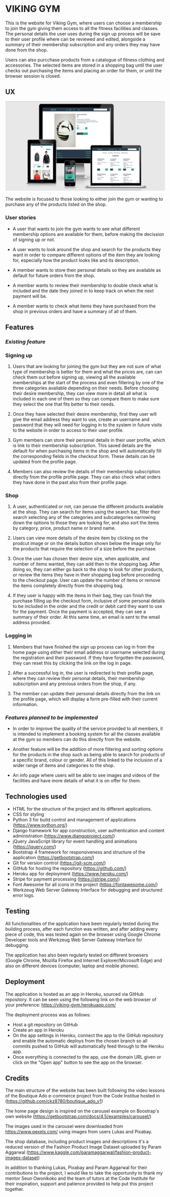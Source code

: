 # VIKING GYM

This is the website for Viking Gym, where users can choose a membership to join the gym giving them access to all the fitness facilities and classes. The personal details the user uses during the sign up process will be save to their user profile where can be reviewed and edited, alongside a summary of their membership subscription and any orders they may have done from the shop.

Users can also purcchase products from a catalogue of fitness clothing and accessories. The selected items are stored in a shopping bag until the user checks out purchasing the items and placing an order for them, or until the browser session is closed.

## UX

![Responsive views](/media/responsive.png)

The website is focused to those looking to either join the gym or wanting to purchase any of the products listed on the shop.

### User stories

* A user that wants to join the gym wants to see what different membership options are available for them, before making the decission of signing up or not.

* A user wants to look around the shop and search for the products they want in order to compare different options of the item they are looking for, especially how the product looks like and its description.

* A member wants to store their personal details so they are available as default for future orders from the shop. 

* A member wants to review their membership to double check what is included and the date they joined in to keep track on when the next payment will be.

* A member wants to check what items they have purchased from the shop in previous orders and have a summary of all of them.

## Features

### *Existing feature*

### Signing up

1. Users that are looking for joining the gym but they are not sure of what type of membership is better for them and what the prices are, can can check them out before signing up, viewing all the available memberships at the start of the process and even filtering by one of the three categories available depending on their needs. Before choosing their desire membership, they can view more in detail all what is included in each one of them so they can compare them to make sure they select the one that fits better to their needs.

2. Once they have selected their desire membership, first they user will give the email address they want to use, create an username and password that they will need for logging in to the system in future visits to the website in order to access to their user profile.

5. Gym members can store their personal details in their user profile, which is link to their membership subscription. This saved details are the default for when purchasing items in the shop and will automatically fill the corresponding fields in the checkout form. These details can be updated from the profile page.

6. Members can also review the details of their membership subscription directly from the profile profile page. They can also check what orders they have done in the past also from their profile page.

### Shop

1. A user, authenticated or not, can peruse the different products available at the shop. They can search for items using the search bar, filter their search selecting any of the categories and subcategories narrowing down the options to those they are looking for, and also sort the items by category, price, product name or brand name. 

2. Users can view more details of the desire item by clicking on the prodcut image or on the details button shown below the image only for the products that require the selection of a size before the purchase.

3. Once the user has chosen their desire size, when applicable, and number of items wanted, they can add then to the shopping bag. After doing so, they can either go back to the shop to look for other products, or review the items they have in their shopping bag before procceding to the checkout page. User can update the number of items or remove the items completely directly from the shopping bag.

4. If they user is happy with the items in their bag, they can finish the purchase filling up the checkout form, inclusive of some personal details to be included in the order and the credit or debit card they want to use for the payment. Once the payment is accepted, they can see a summary of their order. At this same time, an email is sent to the email address provided.

### Logging in

1. Members that have finished the sign up process can log in from the home page using either their email address or username selected during the registration and their password. If they have forgotten the password, they can reset this by clicking the link on the log in page.

2. After a successful log in, the user is redirected to their profile page, where they can review their personal details, their membership subscription and any previous orders from the shop, if any. 

3. The member can update their personal details directly from the link on the profile page, which will display a form pre-filled with their current information.

### *Features planned to be implemented*

* In order to improve the quality of the service provided to all members, it is intended to implement a booking system for all the classes available at the gym so members can do this directly from the website.

* Another feature will be the addition of more filtering and sorting options for the products in the shop such as being able to search for products of a specific brand, colour or gender. All of this linked to the inclusion of a wider range of items and categories to the shop.

* An info page where users will be able to see images and videos of the facilities and have more details of what it is on offer for them.

## Technologies used

* HTML for the structure of the project and its different applications.
* CSS for styling
* Python 3 for build control and management of applications (https://www.python.org/)
* Django framework for app construction, user authentication and content administration (https://www.djangoproject.com/)
* jQuery JavaScript library for event handling and animations (https://jquery.com/)
* Bootstrap 4 framework for responsiveness and structure of the application (https://getbootstrap.com/)
* Git for version control (https://git-scm.com/)
* GitHub for hosting the repository (https://github.com/)
* Heroku app for deployment (https://www.heroku.com/)
* Stripe for payment processing (https://stripe.com/)
* Font Awesome for all icons in the project (https://fontawesome.com/)
* Werkzeug Web Server Gateway Interface for debugging and structured error logs.

## Testing

All functionalities of the application have been regularly tested during the building process, after each function was written, and after adding every piece of code, this was tested again on the browser using Google Chrome Developer tools and Werkzeug Web Server Gateway Interface for debugging.

The application has also been regularly tested on different browsers (Google Chrome, Mozilla Firefox and Internet Explorer/Microsoft Edge) and also on different devices (computer, laptop and mobile phones).


## Deployment

The application is hosted as an app in Heroku, sourced via GitHub repository. It can be seen using the following link on the web browser of your preference: https://viking-gym.herokuapp.com/

The deployment process was as follows:

- Host a git repository on GitHub
- Create an app in Heroku
- On the app settings in Heroku, connect the app to the GitHub repository and enable the automatic deploys from the chosen branch so all commits pushed to GitHub will automatically feed through to the Heroku app.
- Once everything is connected to the app, use the domain URL given or click on the "Open app" button to see the app on the browser.

## Credits

The main structure of the website has been built following the video lessons of the Boutique Ado e-commerce project from the Code Institue hosted in (https://github.com/ckz8780/boutique_ado_v1)

The home page design is inspired on the carousel example on Boostrap's own website (https://getbootstrap.com/docs/4.5/examples/carousel/)

The images used in the carousel were downloaded from https://www.pexels.com/ using images from users Lukas and Pixabay.

The shop database, including product images and descriptions it's a reduced version of the Fashion Product Image Dataset uploaded by Param Aggarwal (https://www.kaggle.com/paramaggarwal/fashion-product-images-dataset)

In addition to thanking Lukas, Pixabay and Param Aggarwal for their contributions to the project, I would like to take the opportunity to thank my mentor Seun Owonikoko and the team of tutors at the Code Institute for their inspiration, support and patience provided to help put this project together.

